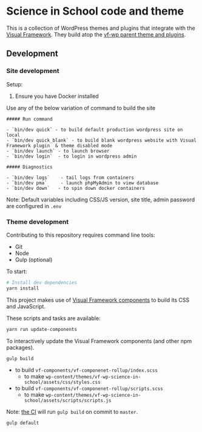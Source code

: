 # Science in School code and theme

This is a collection of WordPress themes and plugins that integrate with the [Visual Framework](https://stable.visual-framework.dev/). They build atop the [vf-wp parent theme and plugins](github.com/visual-framework/vf-wp/).

## Development

### Site development

Setup: 

1. Ensure you have Docker installed

Use any of the below variation of command to build the site

    ##### Run command

    - `bin/dev quick` - to build default production wordpress site on local
    - `bin/dev quick_blank` - to build blank wordpress website with Visual Framework plugin  & theme disabled mode
    - `bin/dev launch` - to launch browser
    - `bin/dev login`  - to login in wordpress admin

    ##### Diagnostics

    - `bin/dev logs`    - tail logs from containers
    - `bin/dev pma`     - launch phpMyAdmin to view database
    - `bin/dev down`   - to spin down docker containers

Note: Default variables including CSS/JS version, site title, admin password are configured in `.env`

### Theme development


Contributing to this repository requires command line tools:

* Git
* Node
* Gulp (optional)

To start:

```bash
# Install dev dependencies
yarn install
```

This project makes use of [Visual Framework components](https://visual-framework.github.io/vf-welcome) to build its CSS and JavaScript.

These scripts and tasks are available:

```sh
yarn run update-components
```

To interactively update the Visual Framework components (and other npm packages).

```sh
gulp build
```

* to build `vf-components/vf-componenet-rollup/index.scss`
  - to make `wp-content/themes/vf-wp-science-in-school/assets/css/styles.css`
* to build `vf-components/vf-componenet-rollup/scripts.scss`
  - to make `wp-content/themes/vf-wp-science-in-school/assets/scripts/scripts.js`

Note: [the CI](https://github.com/embl-communications/science-in-school/blob/master/.github/workflows/build.js.yml) will run `gulp build` on commit to `master`.

```sh
gulp default
```
